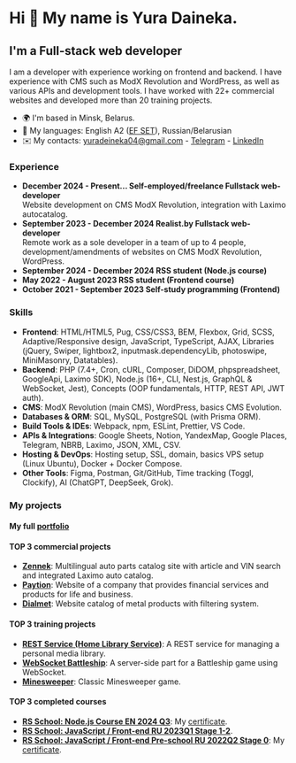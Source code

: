 # Hi 👋 My name is Yura Daineka.
## I'm a Full-stack web developer

I am a developer with experience working on frontend and backend. I have experience with CMS such as ModX Revolution and WordPress, as well as various APIs and development tools. I have worked with 22+ commercial websites and developed more than 20 training projects.

* 🌍 I'm based in Minsk, Belarus.
* 💬 My languages: English A2 ([EF SET](https://cert.efset.org/YjjaDw)), Russian/Belarusian
* ✉️ My contacts: [yuradeineka04@gmail.com](mailto:yuradeineka04@gmail.com) - [Telegram](https://t.me/hlope_c) - [LinkedIn](https://www.linkedin.com/in/yura-daineka/)

### Experience
- **December 2024 - Present... Self-employed/freelance Fullstack web-developer**  
Website development on CMS ModX Revolution, integration with Laximo autocatalog.  
- **September 2023 - December 2024 Realist.by Fullstack web-developer**  
Remote work as a sole developer in a team of up to 4 people, development/amendments of websites on CMS ModX Revolution, WordPress.  
- **September 2024 - December 2024 RSS student (Node.js course)**  
- **May 2022 - August 2023 RSS student (Frontend course)**  
- **October 2021 - September 2023 Self-study programming (Frontend)**

### Skills
- **Frontend**: HTML/HTML5, Pug, CSS/CSS3, BEM, Flexbox, Grid, SCSS, Adaptive/Responsive design, JavaScript, TypeScript, AJAX, Libraries (jQuery, Swiper, lightbox2, inputmask.dependencyLib, photoswipe, MiniMasonry, Datatables).  
- **Backend**: PHP (7.4+, Cron, cURL, Composer, DiDOM, phpspreadsheet, GoogleApi, Laximo SDK), Node.js (16+, CLI, Nest.js, GraphQL & WebSocket, Jest), Concepts (OOP fundamentals, HTTP, REST API, JWT auth).  
- **CMS**: ModX Revolution (main CMS), WordPress, basics CMS Evolution.  
- **Databases & ORM**: SQL, MySQL, PostgreSQL (with Prisma ORM).  
- **Build Tools & IDEs**: Webpack, npm, ESLint, Prettier, VS Code.  
- **APIs & Integrations**: Google Sheets, Notion, YandexMap, Google Places, Telegram, NBRB, Laximo, JSON, XML, CSV.  
- **Hosting & DevOps**: Hosting setup, SSL, domain, basics VPS setup (Linux Ubuntu), Docker + Docker Compose.  
- **Other Tools**: Figma, Postman, Git/GitHub, Time tracking (Toggl, Clockify), AI (ChatGPT, DeepSeek, Grok).

### My projects
#### My full [portfolio](https://github.com/SogoHlopec/portfolio)

#### TOP 3 commercial projects
- **[Zennek](https://github.com/SogoHlopec/portfolio/tree/zennek)**: Multilingual auto parts catalog site with article and VIN search and integrated Laximo auto catalog.  
- **[Paytion](https://github.com/SogoHlopec/portfolio/tree/paytion)**: Website of a company that provides financial services and products for life and business.  
- **[Dialmet](https://github.com/SogoHlopec/portfolio/tree/dialmet)**: Website catalog of metal products with filtering system.

#### TOP 3 training projects
- **[REST Service (Home Library Service)](https://github.com/SogoHlopec/portfolio/tree/home-library-service)**: A REST service for managing a personal media library.  
- **[WebSocket Battleship](https://github.com/SogoHlopec/portfolio/tree/ws-battleship)**: A server-side part for a Battleship game using WebSocket.  
- **[Minesweeper](https://github.com/SogoHlopec/portfolio/tree/minesweeper)**: Classic Minesweeper game.

#### TOP 3 completed courses
- **[RS School: Node.js Course EN 2024 Q3](https://rs.school/courses/nodejs)**: My [certificate](https://app.rs.school/certificate/0atn8vt1).  
- **[RS School: JavaScript / Front-end RU 2023Q1 Stage 1-2](https://rs.school/courses/javascript-ru)**.  
- **[RS School: JavaScript / Front-end Pre-school RU 2022Q2 Stage 0](https://rs.school/courses/javascript-preschool-ru)**: My [certificate](https://app.rs.school/certificate/xc1jcw36).
